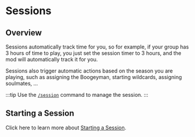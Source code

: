 # Sessions

## Overview

Sessions automatically track time for you, so for example, if your group has 3 hours of time to play, you just set the session timer to 3 hours, and the mod will automatically track it for you.

Sessions also trigger automatic actions based on the season you are playing, such as assigning the Boogeyman, starting wildcards, assigning soulmates, ...

:::tip
Use the [`/session`](/commands/detailed/session) command to manage the session.
:::

## Starting a Session
Click here to learn more about [Starting a Session](/guide/starting-session).